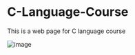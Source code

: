 # C-Language-Course
This is a web page for C language course

![image](https://github.com/user-attachments/assets/17582929-9f9e-4b40-b829-185edc9bb9dc)

